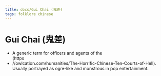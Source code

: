 ```yaml
---
title: docs/Gui Chai (鬼差)
tags: folklore chinese
---
```


# Gui Chai (鬼差)
- A generic term for officers and agents of the  
	(https
- //owlcation.com/humanities/The-Horrific-Chinese-Ten-Courts-of-Hell).  
	Usually portrayed as ogre-like and monstrous in pop entertainment.